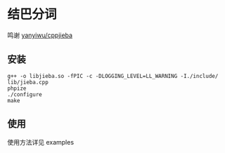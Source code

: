 # 结巴分词

鸣谢 [yanyiwu/cppjieba](https://github.com/yanyiwu/cppjieba)

## 安装

```
g++ -o libjieba.so -fPIC -c -DLOGGING_LEVEL=LL_WARNING -I./include/ lib/jieba.cpp
phpize 
./configure 
make
```

## 使用

使用方法详见 examples

